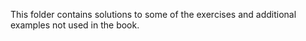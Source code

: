 This folder contains solutions to some of the exercises and additional examples not used in the book.
